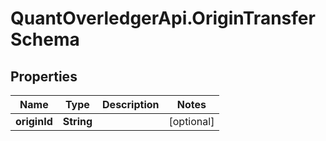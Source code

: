 # QuantOverledgerApi.OriginTransferSchema

## Properties

Name | Type | Description | Notes
------------ | ------------- | ------------- | -------------
**originId** | **String** |  | [optional] 


